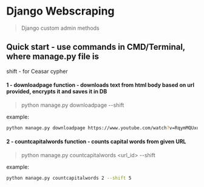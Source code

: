 # Django Webscraping
> Django custom admin methods

## Quick start - use commands in CMD/Terminal, where manage.py file is
shift - for Ceasar cypher

#### 1 - downloadpage function - downloads text from html body based on url provided, encrypts it and saves it in DB
>python manage.py downloadpage <url> --shift <shift> 
  
example:
```bash
python manage.py downloadpage https://www.youtube.com/watch?v=RqymMQUxdpo&ab_channel=Wudoe --shift 5
```



#### 2 - countcapitalwords function - counts capital words from given URL
> python manage.py countcapitalwords <url_id> --shift <shift>
  
example:
```bash
python manage.py countcapitalwords 2 --shift 5
```

